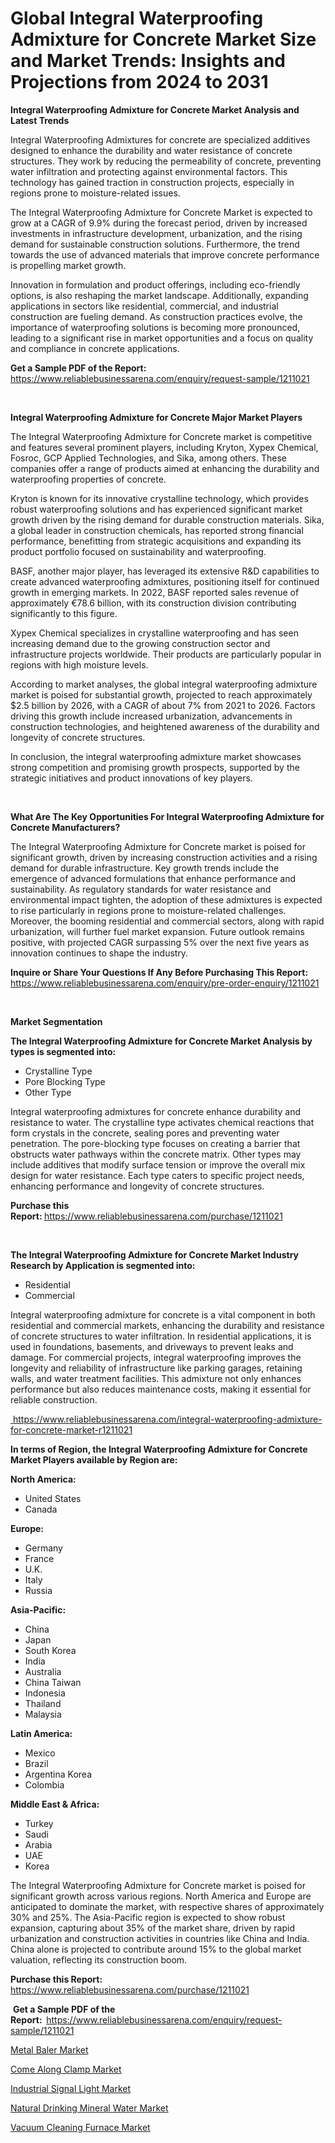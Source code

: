 <p><h1>Global Integral Waterproofing Admixture for Concrete Market Size and Market Trends: Insights and Projections from 2024 to 2031</h1></p><p><strong>Integral Waterproofing Admixture for Concrete Market Analysis and Latest Trends</strong></p>
<p><p>Integral Waterproofing Admixtures for concrete are specialized additives designed to enhance the durability and water resistance of concrete structures. They work by reducing the permeability of concrete, preventing water infiltration and protecting against environmental factors. This technology has gained traction in construction projects, especially in regions prone to moisture-related issues. </p><p>The Integral Waterproofing Admixture for Concrete Market is expected to grow at a CAGR of 9.9% during the forecast period, driven by increased investments in infrastructure development, urbanization, and the rising demand for sustainable construction solutions. Furthermore, the trend towards the use of advanced materials that improve concrete performance is propelling market growth. </p><p>Innovation in formulation and product offerings, including eco-friendly options, is also reshaping the market landscape. Additionally, expanding applications in sectors like residential, commercial, and industrial construction are fueling demand. As construction practices evolve, the importance of waterproofing solutions is becoming more pronounced, leading to a significant rise in market opportunities and a focus on quality and compliance in concrete applications.</p></p>
<p><strong>Get a Sample PDF of the Report:&nbsp;</strong> <a href="https://www.reliablebusinessarena.com/enquiry/request-sample/1211021?utm_campaign=1399&utm_medium=2&utm_source=Github&utm_content=ia&utm_term=18102024&utm_id=integral-waterproofing-admixture-for-concrete">https://www.reliablebusinessarena.com/enquiry/request-sample/1211021</a></p>
<p>&nbsp;</p>
<p><strong>Integral Waterproofing Admixture for Concrete Major Market Players</strong></p>
<p><p>The Integral Waterproofing Admixture for Concrete market is competitive and features several prominent players, including Kryton, Xypex Chemical, Fosroc, GCP Applied Technologies, and Sika, among others. These companies offer a range of products aimed at enhancing the durability and waterproofing properties of concrete.</p><p>Kryton is known for its innovative crystalline technology, which provides robust waterproofing solutions and has experienced significant market growth driven by the rising demand for durable construction materials. Sika, a global leader in construction chemicals, has reported strong financial performance, benefitting from strategic acquisitions and expanding its product portfolio focused on sustainability and waterproofing.</p><p>BASF, another major player, has leveraged its extensive R&D capabilities to create advanced waterproofing admixtures, positioning itself for continued growth in emerging markets. In 2022, BASF reported sales revenue of approximately €78.6 billion, with its construction division contributing significantly to this figure. </p><p>Xypex Chemical specializes in crystalline waterproofing and has seen increasing demand due to the growing construction sector and infrastructure projects worldwide. Their products are particularly popular in regions with high moisture levels.</p><p>According to market analyses, the global integral waterproofing admixture market is poised for substantial growth, projected to reach approximately $2.5 billion by 2026, with a CAGR of about 7% from 2021 to 2026. Factors driving this growth include increased urbanization, advancements in construction technologies, and heightened awareness of the durability and longevity of concrete structures.</p><p>In conclusion, the integral waterproofing admixture market showcases strong competition and promising growth prospects, supported by the strategic initiatives and product innovations of key players.</p></p>
<p>&nbsp;</p>
<p><strong>What Are The Key Opportunities For Integral Waterproofing Admixture for Concrete Manufacturers?</strong></p>
<p><p>The Integral Waterproofing Admixture for Concrete market is poised for significant growth, driven by increasing construction activities and a rising demand for durable infrastructure. Key growth trends include the emergence of advanced formulations that enhance performance and sustainability. As regulatory standards for water resistance and environmental impact tighten, the adoption of these admixtures is expected to rise particularly in regions prone to moisture-related challenges. Moreover, the booming residential and commercial sectors, along with rapid urbanization, will further fuel market expansion. Future outlook remains positive, with projected CAGR surpassing 5% over the next five years as innovation continues to shape the industry.</p></p>
<p><strong>Inquire or Share Your Questions If Any Before Purchasing This Report:</strong> <a href="https://www.reliablebusinessarena.com/enquiry/pre-order-enquiry/1211021?utm_campaign=1399&utm_medium=2&utm_source=Github&utm_content=ia&utm_term=18102024&utm_id=integral-waterproofing-admixture-for-concrete">https://www.reliablebusinessarena.com/enquiry/pre-order-enquiry/1211021</a></p>
<p>&nbsp;</p>
<p><strong>Market Segmentation</strong></p>
<p><strong>The Integral Waterproofing Admixture for Concrete Market Analysis by types is segmented into:</strong></p>
<p><ul><li>Crystalline Type</li><li>Pore Blocking Type</li><li>Other Type</li></ul></p>
<p><p>Integral waterproofing admixtures for concrete enhance durability and resistance to water. The crystalline type activates chemical reactions that form crystals in the concrete, sealing pores and preventing water penetration. The pore-blocking type focuses on creating a barrier that obstructs water pathways within the concrete matrix. Other types may include additives that modify surface tension or improve the overall mix design for water resistance. Each type caters to specific project needs, enhancing performance and longevity of concrete structures.</p></p>
<p><strong>Purchase this Report:&nbsp;</strong><a href="https://www.reliablebusinessarena.com/purchase/1211021?utm_campaign=1399&utm_medium=2&utm_source=Github&utm_content=ia&utm_term=18102024&utm_id=integral-waterproofing-admixture-for-concrete">https://www.reliablebusinessarena.com/purchase/1211021</a></p>
<p>&nbsp;</p>
<p><strong>The Integral Waterproofing Admixture for Concrete Market Industry Research by Application is segmented into:</strong></p>
<p><ul><li>Residential</li><li>Commercial</li></ul></p>
<p><p>Integral waterproofing admixture for concrete is a vital component in both residential and commercial markets, enhancing the durability and resistance of concrete structures to water infiltration. In residential applications, it is used in foundations, basements, and driveways to prevent leaks and damage. For commercial projects, integral waterproofing improves the longevity and reliability of infrastructure like parking garages, retaining walls, and water treatment facilities. This admixture not only enhances performance but also reduces maintenance costs, making it essential for reliable construction.</p></p>
<p><a href="https://www.reliablebusinessarena.com/integral-waterproofing-admixture-for-concrete-market-r1211021?utm_campaign=1399&utm_medium=2&utm_source=Github&utm_content=ia&utm_term=18102024&utm_id=integral-waterproofing-admixture-for-concrete">&nbsp;https://www.reliablebusinessarena.com/integral-waterproofing-admixture-for-concrete-market-r1211021</a></p>
<p><strong>In terms of Region, the Integral Waterproofing Admixture for Concrete Market Players available by Region are:</strong></p>
<p>
    <p> <strong> North America: </strong>
        <ul>
            <li>United States</li>
            <li>Canada</li>
        </ul>
        </p> 
    <p> <strong> Europe: </strong>
        <ul>
            <li>Germany</li>
            <li>France</li>
            <li>U.K.</li>
            <li>Italy</li>
            <li>Russia</li>
        </ul>
        </p> 
    <p> <strong> Asia-Pacific: </strong>
        <ul>
            <li>China</li>
            <li>Japan</li>
            <li>South Korea</li>
            <li>India</li>
            <li>Australia</li>
            <li>China Taiwan</li>
            <li>Indonesia</li>
            <li>Thailand</li>
            <li>Malaysia</li>
        </ul>
        </p> 
    <p> <strong> Latin America: </strong>
        <ul>
            <li>Mexico</li>
            <li>Brazil</li>
            <li>Argentina Korea</li>
            <li>Colombia</li>
        </ul>
        </p> 
    <p> <strong> Middle East & Africa: </strong>
        <ul>
            <li>Turkey</li>
            <li>Saudi</li>
            <li>Arabia</li>
            <li>UAE</li>
            <li>Korea</li>
        </ul>
    </p>
    </p>
<p><p>The Integral Waterproofing Admixture for Concrete market is poised for significant growth across various regions. North America and Europe are anticipated to dominate the market, with respective shares of approximately 30% and 25%. The Asia-Pacific region is expected to show robust expansion, capturing about 35% of the market share, driven by rapid urbanization and construction activities in countries like China and India. China alone is projected to contribute around 15% to the global market valuation, reflecting its construction boom.</p></p>
<p><strong>Purchase this Report: </strong><a href="https://www.reliablebusinessarena.com/purchase/1211021?utm_campaign=1399&utm_medium=2&utm_source=Github&utm_content=ia&utm_term=18102024&utm_id=integral-waterproofing-admixture-for-concrete">https://www.reliablebusinessarena.com/purchase/1211021</a></p>
<p>&nbsp;<strong>Get a Sample PDF of the Report:&nbsp;&nbsp;</strong><a href="https://www.reliablebusinessarena.com/enquiry/request-sample/1211021?utm_campaign=1399&utm_medium=2&utm_source=Github&utm_content=ia&utm_term=18102024&utm_id=integral-waterproofing-admixture-for-concrete">https://www.reliablebusinessarena.com/enquiry/request-sample/1211021</a></p>
<p><strong></strong></p>
<p><p><a href="https://www.linkedin.com/pulse/comprehensive-metal-baler-market-report-regional-analysis-qmy5e?utm_campaign=1399&utm_medium=2&utm_source=Github&utm_content=ia&utm_term=18102024&utm_id=integral-waterproofing-admixture-for-concrete">Metal Baler Market</a></p><p><a href="https://www.linkedin.com/pulse/come-along-clamp-market-refracting-trends-consumer-behaviors-gjlfe?utm_campaign=1399&utm_medium=2&utm_source=Github&utm_content=ia&utm_term=18102024&utm_id=integral-waterproofing-admixture-for-concrete">Come Along Clamp Market</a></p><p><a href="https://www.linkedin.com/pulse/industrial-signal-light-market-evolution-regional-adaptations-frege?utm_campaign=1399&utm_medium=2&utm_source=Github&utm_content=ia&utm_term=18102024&utm_id=integral-waterproofing-admixture-for-concrete">Industrial Signal Light Market</a></p><p><a href="https://github.com/tamvrosiya/Market-Research-Report-List-6/blob/main/natural-drinking-mineral-water-market.md?utm_campaign=1399&utm_medium=2&utm_source=Github&utm_content=ia&utm_term=18102024&utm_id=integral-waterproofing-admixture-for-concrete">Natural Drinking Mineral Water Market</a></p><p><a href="https://www.linkedin.com/pulse/vacuum-cleaning-furnace-market-size-growth-trends-statistics-gbhie?utm_campaign=1399&utm_medium=2&utm_source=Github&utm_content=ia&utm_term=18102024&utm_id=integral-waterproofing-admixture-for-concrete">Vacuum Cleaning Furnace Market</a></p></p>